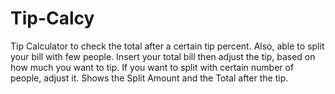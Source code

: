 # Tip-Calcy
Tip Calculator to check the total after a certain tip percent.
Also, able to split your bill with few people.
Insert your total bill then adjust the tip, based on how much you want to tip.
If you want to split with certain number of people, adjust it.
Shows the Split Amount and the Total after the tip.
